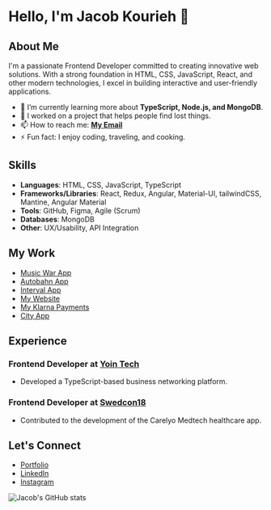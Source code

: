 # Hello, I'm Jacob Kourieh 👋

## About Me
I'm a passionate Frontend Developer committed to creating innovative web solutions. With a strong foundation in HTML, CSS, JavaScript, React, and other modern technologies, I excel in building interactive and user-friendly applications.

- 🌱 I’m currently learning more about **TypeScript, Node.js, and MongoDB**.
- 🔭 I worked on a project that helps people find lost things.
- 📫 How to reach me: **[My Email](mailto:jacob.kourieh@gmail.com)**
- ⚡ Fun fact: I enjoy coding, traveling, and cooking.

## Skills
- **Languages**: HTML, CSS, JavaScript, TypeScript
- **Frameworks/Libraries**: React, Redux, Angular, Material-UI, tailwindCSS, Mantine, Angular Material
- **Tools**: GitHub, Figma, Agile (Scrum)
- **Databases**: MongoDB
- **Other**: UX/Usability, API Integration

## My Work
- [Music War App](https://github.com/jacob-kourieh/Music-War-App)
- [Autobahn App](https://github.com/jacob-kourieh/Jacob-Autobahn-App)
- [Interval App](https://github.com/jacob-kourieh/Inlamning-Interval-App-JACOB_K)
- [My Website](https://github.com/jacob-kourieh/jacob-website.github.io)
- [My Klarna Payments](https://github.com/jacob-kourieh/My-Klarna-Payments)
- [City App](https://github.com/jacob-kourieh/My-Klarna-Payments)

## Experience
### Frontend Developer at [Yoin Tech](https://yoin.tech)
- Developed a TypeScript-based business networking platform.

### Frontend Developer at [Swedcon18](https://swedcon18.com)
- Contributed to the development of the Carelyo Medtech healthcare app.

## Let's Connect
- [Portfolio](https://jacob-kourieh.com/)
- [LinkedIn](https://www.linkedin.com/in/jacob-kourieh/)
- [Instagram](https://www.instagram.com/jacob.kourieh/)

![Jacob's GitHub stats](https://github-readme-stats.vercel.app/api?username=jacob-kourieh&show_icons=true&theme=radical)

<!-- Optional sections: Contributions, Blog Posts, Certifications -->

